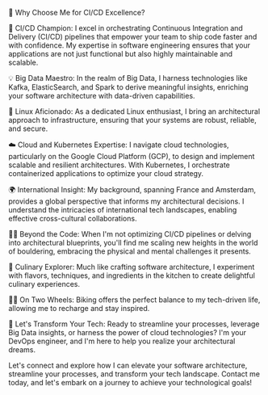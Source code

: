 🚀 Why Choose Me for CI/CD Excellence?

🔗 CI/CD Champion: I excel in orchestrating Continuous Integration and Delivery (CI/CD) pipelines that empower your team to ship code faster and with confidence. My expertise in software engineering ensures that your applications are not just functional but also highly maintainable and scalable.

💡 Big Data Maestro: In the realm of Big Data, I harness technologies like Kafka, ElasticSearch, and Spark to derive meaningful insights, enriching your software architecture with data-driven capabilities.

🐧 Linux Aficionado: As a dedicated Linux enthusiast, I bring an architectural approach to infrastructure, ensuring that your systems are robust, reliable, and secure.

☁️ Cloud and Kubernetes Expertise: I navigate cloud technologies, particularly on the Google Cloud Platform (GCP), to design and implement scalable and resilient architectures. With Kubernetes, I orchestrate containerized applications to optimize your cloud strategy.

🌍 International Insight: My background, spanning France and Amsterdam, provides a global perspective that informs my architectural decisions. I understand the intricacies of international tech landscapes, enabling effective cross-cultural collaborations.

🧗‍♂️ Beyond the Code: When I'm not optimizing CI/CD pipelines or delving into architectural blueprints, you'll find me scaling new heights in the world of bouldering, embracing the physical and mental challenges it presents.

🍳 Culinary Explorer: Much like crafting software architecture, I experiment with flavors, techniques, and ingredients in the kitchen to create delightful culinary experiences.

🚴‍♂️ On Two Wheels: Biking offers the perfect balance to my tech-driven life, allowing me to recharge and stay inspired.

🌟 Let's Transform Your Tech: Ready to streamline your processes, leverage Big Data insights, or harness the power of cloud technologies? I'm your DevOps engineer, and I'm here to help you realize your architectural dreams.

Let's connect and explore how I can elevate your software architecture, streamline your processes, and transform your tech landscape. Contact me today, and let's embark on a journey to achieve your technological goals!






